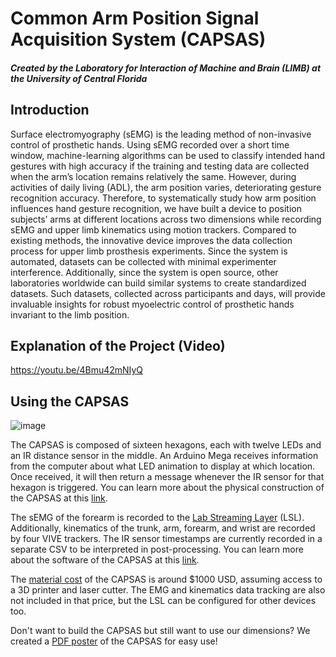 # Common Arm Position Signal Acquisition System (CAPSAS)
#### *Created by the Laboratory for Interaction of Machine and Brain (LIMB) at the University of Central Florida*

## Introduction
Surface electromyography (sEMG) is the leading method of non-invasive control of prosthetic hands. Using sEMG recorded over a short time window, machine-learning algorithms can be used to classify intended hand gestures with high accuracy if the training and testing data are collected when the arm’s location remains relatively the same. However, during activities of daily living (ADL), the arm position varies, deteriorating gesture recognition accuracy. Therefore, to systematically study how arm position influences hand gesture recognition, we have built a device to position subjects’ arms at different locations across two dimensions while recording sEMG and upper limb kinematics using motion trackers. Compared to existing methods, the innovative device improves the data collection process for upper limb prosthesis experiments. Since the system is automated, datasets can be collected with minimal experimenter interference. Additionally, since the system is open source, other laboratories worldwide can build similar systems to create standardized datasets. Such datasets, collected across participants and days, will provide invaluable insights for robust myoelectric control of prosthetic hands invariant to the limb position.

## Explanation of the Project (Video)
https://youtu.be/4Bmu42mNIyQ

## Using the CAPSAS

![image](https://github.com/LIMB-UCF/CAPSAS_Documentation/assets/69369213/e816d62a-b948-4343-bbef-259fd5ef5be6)


The CAPSAS is composed of sixteen hexagons, each with twelve LEDs and an IR distance sensor in the middle. An Arduino Mega receives information from the computer about what LED animation to display at which location. Once received, it will then return a message whenever the IR sensor for that hexagon is triggered. You can learn more about the physical construction of the CAPSAS at this [link](https://github.com/LIMB-UCF/CAPSAS_Documentation/tree/main/CAPSAS%20Physical%20Parts). 

The sEMG of the forearm is recorded to the [Lab Streaming Layer](https://github.com/sccn/labstreaminglayer) (LSL). Additionally, kinematics of the trunk, arm, forearm, and wrist are recorded by four VIVE trackers. The IR sensor timestamps are currently recorded in a separate CSV to be interpreted in post-processing. You can learn more about the software of the CAPSAS at this [link](https://github.com/LIMB-UCF/CAPSAS_Documentation/tree/main/CAPSAS%20Code). 

The [material cost](https://github.com/LIMB-UCF/CAPSAS_Documentation/blob/main/CAPSAS%20Physical%20Parts/CAPSAS%20BOM.csv) of the CAPSAS is around $1000 USD, assuming access to a 3D printer and laser cutter. The EMG and kinematics data tracking are also not included in that price, but the LSL can be configured for other devices too. 

Don't want to build the CAPSAS but still want to use our dimensions? We created a [PDF poster](https://github.com/LIMB-UCF/CAPSAS_Documentation/blob/main/CAPSAS_Poster.pdf) of the CAPSAS for easy use!
